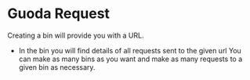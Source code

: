 # Guoda Request
Creating a bin will provide you with a URL.
- In the bin you will find details of all requests sent to the given url
You can make as many bins as you want and make as many requests to a given bin as necessary.
